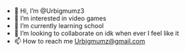 - 👋 Hi, I’m @Urbigmumz3
- 👀 I’m interested in video games
- 🌱 I’m currently learning school
- 💞️ I’m looking to collaborate on idk when ever I feel like it
- 📫 How to reach me Urbigmumz@gmail.com

<!---
Urbigmumz3/Urbigmumz3 is a ✨ special ✨ repository because its `README.md` (this file) appears on your GitHub profile.
You can click the Preview link to take a look at your changes.
--->
